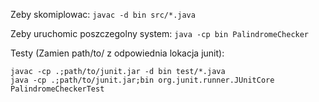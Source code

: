 Zeby skomiplowac:
`javac -d bin src/*.java`

Zeby uruchomic poszczegolny system:
`java -cp bin PalindromeChecker`

Testy (Zamien path/to/ z odpowiednia lokacja junit):
```
javac -cp .;path/to/junit.jar -d bin test/*.java
java -cp .;path/to/junit.jar;bin org.junit.runner.JUnitCore PalindromeCheckerTest
```


